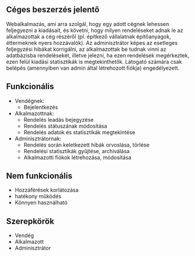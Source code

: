 ## Céges beszerzés jelentő

Webalkalmazás, ami arra szolgál, hogy egy adott cégnek lehessen feljegyezni a kiadásait, és követni, hogy milyen rendeléseket adnak le az alkalmazottak a cég részéről (pl. építkező vállalatnak építőanyagok, éttermeknek nyers hozzávalók). Az adminisztrátor képes az esetleges feljegyzési hibákat korrigálni, az alkalmazottak be tudnak vinni az adatbázisba rendeléseket, illetve jelezni, ha ezen rendelések megérkeztek, ezen felül kiadási statisztikák is megtekinthetők. Látogató számára csak belépés (amennyiben van admin által létrehozott fiókja) engedélyezett.

## Funkcionális

- Vendégnek:
  - Bejelentkezés
- Alkalmazottnak:
  - Rendelés leadás bejegyzése
  - Rendelés státuszának módosítása
  - Rendelés adatok és statisztikák megtekintése
- Adminisztrátornak:
  - Rendelés során keletkezett hibák orvoslása, törlése
  - Rendelési statisztikák gyűjtése, archiválása
  - Alkalmazotti fiókok létrehozása, módosítása

## Nem funkcionális

- Hozzáférések korlátozása
- hatékony működés
- Könnyen használható

## Szerepkörök

- Vendég
- Alkalmazott
- Adminisztrátor
